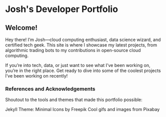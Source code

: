 # Josh's Developer Portfolio
## Welcome!
Hey there! I’m Josh—cloud computing enthusiast, data science wizard, and certified tech geek. This site is where I showcase my latest projects, from algorithmic trading bots to my contributions in open-source cloud computing.

If you’re into tech, data, or just want to see what I’ve been working on, you’re in the right place. Get ready to dive into some of the coolest projects I’ve been working on recently!


### References and Acknowledgements
Shoutout to the tools and themes that made this portfolio possible:

Jekyll Theme: Minimal
Icons by Freepik
Cool gifs and images from Pixabay
